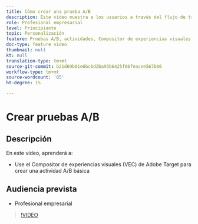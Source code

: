 ```yaml
---
title: Cómo crear una prueba A/B
description: Este vídeo muestra a los usuarios a través del flujo de trabajo clave para crear actividades A/B en Adobe Target. Vea este vídeo para aprender a crear una actividad A/B básica con el Compositor de experiencias visuales (VEC).
role: Profesional empresarial
level: Principiante
topic: Personalización
feature: Pruebas A/B, actividades, Compositor de experiencias visuales (VEC)
doc-type: feature video
thumbnail: null
kt: null
translation-type: tm+mt
source-git-commit: b21d69b01e6bc6d2ba93b6425f86feacee567b06
workflow-type: tm+mt
source-wordcount: '85'
ht-degree: 1%

---
```



# Crear pruebas A/B

## Descripción

En este vídeo, aprenderá a:

* Use el Compositor de experiencias visuales (VEC) de Adobe Target para crear una actividad A/B básica

## Audiencia prevista

* Profesional empresarial

>[!VIDEO](https://video.tv.adobe.com/v/17391/?quality=12)